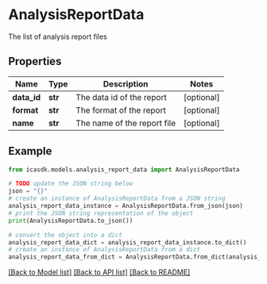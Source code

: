 # AnalysisReportData

The list of analysis report files

## Properties

Name | Type | Description | Notes
------------ | ------------- | ------------- | -------------
**data_id** | **str** | The data id of the report | [optional] 
**format** | **str** | The format of the report | [optional] 
**name** | **str** | The name of the report file | [optional] 

## Example

```python
from icasdk.models.analysis_report_data import AnalysisReportData

# TODO update the JSON string below
json = "{}"
# create an instance of AnalysisReportData from a JSON string
analysis_report_data_instance = AnalysisReportData.from_json(json)
# print the JSON string representation of the object
print(AnalysisReportData.to_json())

# convert the object into a dict
analysis_report_data_dict = analysis_report_data_instance.to_dict()
# create an instance of AnalysisReportData from a dict
analysis_report_data_from_dict = AnalysisReportData.from_dict(analysis_report_data_dict)
```
[[Back to Model list]](../README.md#documentation-for-models) [[Back to API list]](../README.md#documentation-for-api-endpoints) [[Back to README]](../README.md)



